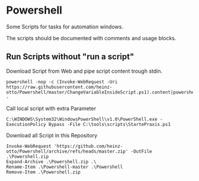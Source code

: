 # Powershell
Some Scripts for tasks for automation windows.

The scripts should be documented with comments and usage blocks.

## Run Scripts without "run a script"
Download Script from Web and pipe script content trough stdin.
```
powershell -nop -c (Invoke-WebRequest -Uri https://raw.githubusercontent.com/heinz-otto/Powershell/master/ChangeVariableInsideScript.ps1).content|powershell -
```
Call local script with extra Parameter
```
C:\WINDOWS\System32\WindowsPowerShell\v1.0\PowerShell.exe -ExecutionPolicy Bypass -File C:\tools\scripts\StartePraxis.ps1
```
Download all Script in this Repository
```
Invoke-WebRequest 'https://github.com/heinz-otto/Powershell/archive/refs/heads/master.zip' -OutFile .\Powershell.zip
Expand-Archive .\Powershell.zip .\
Rename-Item .\Powershell-master .\Powershell
Remove-Item .\Powershell.zip
```
